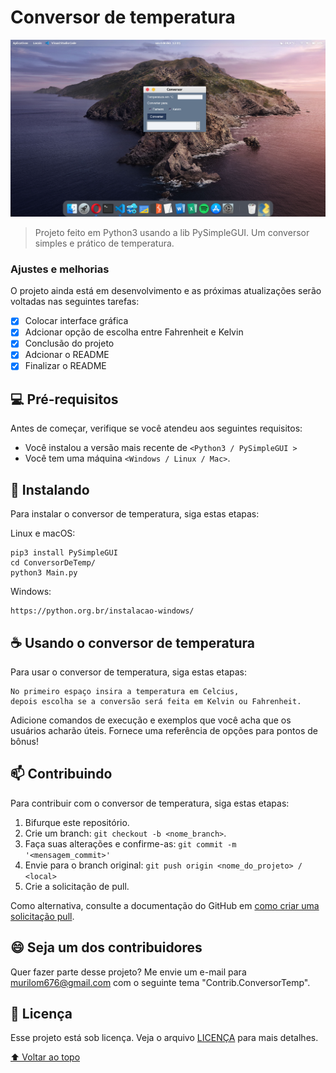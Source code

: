 # Conversor de temperatura

<!---Esses são exemplos. Veja https://shields.io para outras pessoas ou para personalizar este conjunto de escudos. Você pode querer incluir dependências, status do projeto e informações de licença aqui--->

<img src="https://github.com/MuriloM676/ConversorDeTemperatura/blob/master/Assets/exemple.png" alt="exemplo imagem">

> Projeto feito em Python3 usando a lib PySimpleGUI. Um conversor simples e prático de temperatura.

### Ajustes e melhorias

O projeto ainda está em desenvolvimento e as próximas atualizações serão voltadas nas seguintes tarefas:

- [x] Colocar interface gráfica 
- [x] Adcionar opção de escolha entre Fahrenheit e Kelvin
- [x] Conclusão do projeto
- [x] Adcionar o README
- [x] Finalizar o README

## 💻 Pré-requisitos

Antes de começar, verifique se você atendeu aos seguintes requisitos:
<!---Estes são apenas requisitos de exemplo. Adicionar, duplicar ou remover conforme necessário--->
* Você instalou a versão mais recente de `<Python3 / PySimpleGUI >`
* Você tem uma máquina `<Windows / Linux / Mac>`.

## 🚀 Instalando 

Para instalar o conversor de temperatura, siga estas etapas:

Linux e macOS:
```
pip3 install PySimpleGUI
cd ConversorDeTemp/
python3 Main.py
```

Windows:
```
https://python.org.br/instalacao-windows/
```

## ☕ Usando o conversor de temperatura

Para usar o conversor de temperatura, siga estas etapas:

```
No primeiro espaço insira a temperatura em Celcius,
depois escolha se a conversão será feita em Kelvin ou Fahrenheit.
```

Adicione comandos de execução e exemplos que você acha que os usuários acharão úteis. Fornece uma referência de opções para pontos de bônus!

## 📫 Contribuindo
<!---Se o seu README for longo ou se você tiver algum processo ou etapas específicas que deseja que os contribuidores sigam, considere a criação de um arquivo CONTRIBUTING.md separado--->
Para contribuir com o conversor de temperatura, siga estas etapas:

1. Bifurque este repositório.
2. Crie um branch: `git checkout -b <nome_branch>`.
3. Faça suas alterações e confirme-as: `git commit -m '<mensagem_commit>'`
4. Envie para o branch original: `git push origin <nome_do_projeto> / <local>`
5. Crie a solicitação de pull.

Como alternativa, consulte a documentação do GitHub em [como criar uma solicitação pull](https://help.github.com/en/github/collaborating-with-issues-and-pull-requests/creating-a-pull-request).

## 😄 Seja um dos contribuidores<br>

Quer fazer parte desse projeto? Me envie um e-mail para murilom676@gmail.com com o seguinte tema "Contrib.ConversorTemp".

## 📝 Licença

Esse projeto está sob licença. Veja o arquivo [LICENÇA](LICENSE.md) para mais detalhes.

[⬆ Voltar ao topo](#nome-do-projeto)<br>
